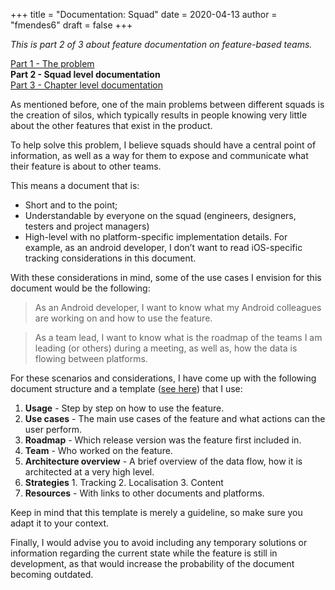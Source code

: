 +++
title = "Documentation: Squad"
date = 2020-04-13
author = "fmendes6"
draft = false
+++

*_This is part 2 of 3 about feature documentation on feature-based teams._*

[Part 1 - The problem](/posts/20-04-06_documentation_problem)  
**Part 2 - Squad level documentation**  
[Part 3 - Chapter level documentation](/posts/20-04-20_documentation_chapter)  

As mentioned before, one of the main problems between different squads is the creation of silos, which typically results in people knowing very little about the other features that exist in the product.

To help solve this problem, I believe squads should have a central point of information, as well as a way for them to expose and communicate what their feature is about to other teams. 

This means a document that is:
* Short and to the point;
* Understandable by everyone on the squad (engineers, designers, testers and project managers)
* High-level with no platform-specific implementation details. For example, as an android developer, I don’t want to read iOS-specific tracking considerations in this document.

With these considerations in mind, some of the use cases I envision for this document would be the following:

> As an Android developer, I want to know what my Android colleagues are working on and how to use the feature.    

> As a team lead, I want to know what is the roadmap of the teams I am leading (or others) during a meeting, as well as, how the data is flowing between platforms.    

For these scenarios and considerations, I have come up with the following document structure and a template ([see here](https://gist.github.com/fmendes6/51961e330f1766e5f4020de4e27a5d3e)) that I use:

1. **Usage** - Step by step on how to use the feature.
2. **Use cases** - The main use cases of the feature and what actions can the user perform.
3. **Roadmap** - Which release version was the feature first included in.
4. **Team** - Who worked on the feature.
5. **Architecture overview** - A brief overview of the data flow, how it is architected at a very high level.
6. **Strategies**
		1. Tracking
		2. Localisation
		3. Content
7. **Resources** - With links to other documents and platforms.

Keep in mind that this template is merely a guideline, so make sure you adapt it to your context.

Finally, I would advise you to avoid including any temporary solutions or information regarding the current state while the feature is still in development, as that would increase the probability of the document becoming outdated. 